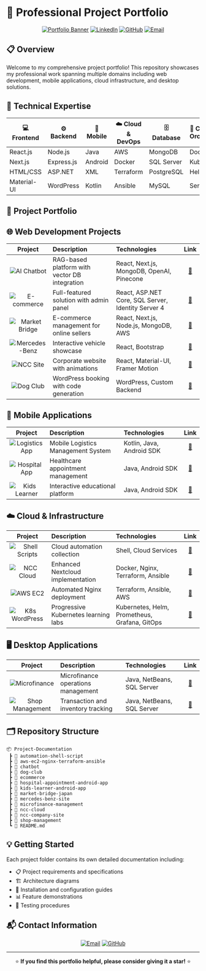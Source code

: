 # 🚀 Professional Project Portfolio

<div align="center">
  
  [![Portfolio Banner](https://img.shields.io/badge/Portfolio-System%20Engineer-black?style=flat-square)](https://tanvir-hasan-tanshen.com/)
  [![LinkedIn](https://img.shields.io/badge/LinkedIn-Connect-blue?style=flat-square&logo=linkedin)](https://www.linkedin.com/in/tanvirhasantanshen/)
  [![GitHub](https://img.shields.io/badge/GitHub-Follow-black?style=flat-square&logo=github)](https://github.com/tanvirhasan2019)
  [![Email](https://img.shields.io/badge/Email-Contact-red?style=flat-square&logo=gmail)](mailto:tanvir.tokyojp@gmail.com)
  
</div>

## 📋 Overview

Welcome to my comprehensive project portfolio! This repository showcases my professional work spanning multiple domains including web development, mobile applications, cloud infrastructure, and desktop solutions.

## 🧰 Technical Expertise

<div align="center">
  
| 💻 Frontend | ⚙️ Backend | 📱 Mobile | ☁️ Cloud & DevOps | 🗄️ Database | 🐳 Container & Orchestration |
|------------|-----------|----------|----------------|-----------|--------------------------|
| React.js   | Node.js   | Java     | AWS            | MongoDB   | Docker                   |
| Next.js    | Express.js| Android  | Docker         | SQL Server| Kubernetes               |
| HTML/CSS   | ASP.NET   | XML      | Terraform      | PostgreSQL| Helm                     |
| Material-UI| WordPress | Kotlin   | Ansible        | MySQL     | Service Mesh             |
  
</div>

## 📂 Project Portfolio

## 🌐 Web Development Projects



| Project | Description | Technologies | Link |
|:-------:|:------------|:-------------|:----:|
| <img src="https://img.shields.io/badge/-AI%20Chatbot-orange?style=flat-square" alt="AI Chatbot"> | RAG-based platform with vector DB integration | React, Next.js, MongoDB, OpenAI, Pinecone | [📁](https://github.com/tanvirhasan2019/Project-Documentation/tree/main/chatbot) |
| <img src="https://img.shields.io/badge/-E--commerce-blue?style=flat-square" alt="E-commerce"> | Full-featured solution with admin panel | React, ASP.NET Core, SQL Server, Identity Server 4 | [📁](https://github.com/tanvirhasan2019/Project-Documentation/tree/main/ecommerce) |
| <img src="https://img.shields.io/badge/-Market%20Bridge-green?style=flat-square" alt="Market Bridge"> | E-commerce management for online sellers | React, Next.js, Node.js, MongoDB, AWS | [📁](https://github.com/tanvirhasan2019/Project-Documentation/tree/main/market-bridge-japan) |
| <img src="https://img.shields.io/badge/-Mercedes--Benz-silver?style=flat-square" alt="Mercedes-Benz"> | Interactive vehicle showcase | React, Bootstrap | [📁](https://github.com/tanvirhasan2019/Project-Documentation/tree/main/mercedes-benz-site) |
| <img src="https://img.shields.io/badge/-NCC%20Site-purple?style=flat-square" alt="NCC Site"> | Corporate website with animations | React, Material-UI, Framer Motion | [📁](https://github.com/tanvirhasan2019/Project-Documentation/tree/main/ncc-company-site) |
| <img src="https://img.shields.io/badge/-Dog%20Club-brown?style=flat-square" alt="Dog Club"> | WordPress booking with code generation | WordPress, Custom Backend | [📁](https://github.com/tanvirhasan2019/Project-Documentation/tree/main/dog-club) |

## 📱 Mobile Applications



| Project | Description | Technologies | Link |
|:-------:|:------------|:-------------|:----:|
| <img src="https://img.shields.io/badge/-Logistics--App-blue?style=flat-square" alt="Logistics App"> | Mobile Logistics Management System | Kotlin, Java, Android SDK | [📁](https://github.com/tanvirhasan2019/Project-Documentation/tree/main/Logistics-Management-App) |
| <img src="https://img.shields.io/badge/-Hospital%20App-red?style=flat-square" alt="Hospital App"> | Healthcare appointment management | Java, Android SDK | [📁](https://github.com/tanvirhasan2019/Project-Documentation/tree/main/hospital-appointment-android-app) |
| <img src="https://img.shields.io/badge/-Kids%20Learner-yellow?style=flat-square" alt="Kids Learner"> | Interactive educational platform | Java, Android SDK | [📁](https://github.com/tanvirhasan2019/Project-Documentation/tree/main/kids-learner-android-app) |
## ☁️ Cloud & Infrastructure



| Project | Description | Technologies | Link |
|:-------:|:------------|:-------------|:----:|
| <img src="https://img.shields.io/badge/-Shell%20Scripts-grey?style=flat-square" alt="Shell Scripts"> | Cloud automation collection | Shell, Cloud Services | [📁](https://github.com/tanvirhasan2019/Project-Documentation/tree/main/automation-shell-script) |
| <img src="https://img.shields.io/badge/-NCC%20Cloud-teal?style=flat-square" alt="NCC Cloud"> | Enhanced Nextcloud implementation | Docker, Nginx, Terraform, Ansible | [📁](https://github.com/tanvirhasan2019/Project-Documentation/tree/main/ncc-cloud) |
| <img src="https://img.shields.io/badge/-AWS%20EC2%20Nginx-navy?style=flat-square" alt="AWS EC2"> | Automated Nginx deployment | Terraform, Ansible, AWS | [📁](https://github.com/tanvirhasan2019/cloud-automation/tree/main/aws-ec2-nginx-terraform-ansible) |
| <img src="https://img.shields.io/badge/-K8s%20WordPress-cyan?style=flat-square" alt="K8s WordPress"> | Progressive Kubernetes learning labs | Kubernetes, Helm, Prometheus, Grafana, GitOps | [📁](https://github.com/tanvirhasan2019/cloud-automation/tree/main/kubernetes/wordpress-mysql) |

## 🖥️ Desktop Applications



| Project | Description | Technologies | Link |
|:-------:|:------------|:-------------|:----:|
| <img src="https://img.shields.io/badge/-Microfinance-green?style=flat-square" alt="Microfinance"> | Microfinance operations management | Java, NetBeans, SQL Server | [📁](https://github.com/tanvirhasan2019/Project-Documentation/tree/main/microfinance-management) |
| <img src="https://img.shields.io/badge/-Shop%20Management-blue?style=flat-square" alt="Shop Management"> | Transaction and inventory tracking | Java, NetBeans, SQL Server | [📁](https://github.com/tanvirhasan2019/Project-Documentation/tree/main/shop-management) |

## 🗂️ Repository Structure

```
📦 Project-Documentation
 ┣ 📂 automation-shell-script
 ┣ 📂 aws-ec2-nginx-terraform-ansible
 ┣ 📂 chatbot
 ┣ 📂 dog-club
 ┣ 📂 ecommerce
 ┣ 📂 hospital-appointment-android-app
 ┣ 📂 kids-learner-android-app
 ┣ 📂 market-bridge-japan
 ┣ 📂 mercedes-benz-site
 ┣ 📂 microfinance-management
 ┣ 📂 ncc-cloud
 ┣ 📂 ncc-company-site
 ┣ 📂 shop-management
 ┗ 📄 README.md
```

## 💡 Getting Started

Each project folder contains its own detailed documentation including:
- 📋 Project requirements and specifications
- 🏗️ Architecture diagrams
- 🔧 Installation and configuration guides
- 📊 Feature demonstrations
- 🧪 Testing procedures

## 📬 Contact Information

<div align="center">
  
[![Email](https://img.shields.io/badge/Email-tanvir.tokyojp%40gmail.com-red?style=for-the-badge&logo=gmail)](mailto:tanvir.tokyojp@gmail.com)
[![GitHub](https://img.shields.io/badge/GitHub-tanvirhasan2019-black?style=for-the-badge&logo=github)](https://github.com/tanvirhasan2019)
  
</div>

---

<div align="center">
  
⭐ **If you find this portfolio helpful, please consider giving it a star!** ⭐

</div>
